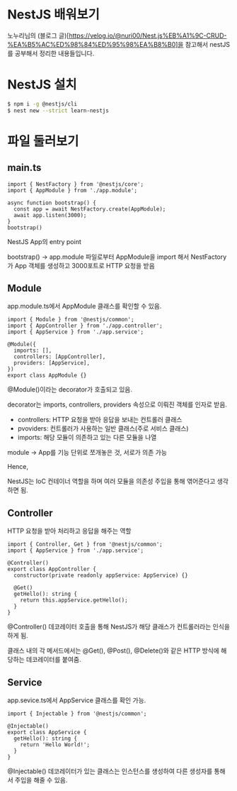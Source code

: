 # NestJS 배워보기

노누리님의 (블로그 글)[https://velog.io/@nuri00/Nest.js%EB%A1%9C-CRUD-%EA%B5%AC%ED%98%84%ED%95%98%EA%B8%B0]을 참고해서 nestJS를 공부해서 정리한 내용들입니다.



# NestJS 설치

```bash
$ npm i -g @nestjs/cli
$ nest new --strict learn-nestjs
```

# 파일 둘러보기

## main.ts

```tsx
import { NestFactory } from '@nestjs/core';
import { AppModule } from './app.module';

async function bootstrap() {
  const app = await NestFactory.create(AppModule);
  await app.listen(3000);
}
bootstrap()
```

NestJS App의 entry point

bootstrap() → app.module  파일로부터 AppModule을 import 해서 NestFactory가 App 객체를 생성하고 3000포트로 HTTP 요청을 받음

## Module

app.module.ts에서 AppModule 클래스를 확인할 수 있음.

```tsx
import { Module } from '@nestjs/common';
import { AppController } from './app.controller';
import { AppService } from './app.service';

@Module({
  imports: [],
  controllers: [AppController],
  providers: [AppService],
})
export class AppModule {}
```

@Module()이라는 decorator가 호출되고 있음. 

decorator는 imports, controllers, providers 속성으로 이뤄진 객체를 인자로 받음.

- controllers: HTTP 요청을 받아 응답을 보내는 컨트롤러 클래스
- pvoviders: 컨트롤러가 사용하는 일반 클래스(주로 서비스 클래스)
- imports: 해당 모듈이 의존하고 있는 다른 모듈을 나열

module → App를 기능 단위로 쪼개놓은 것, 서로가 의존 가능

Hence,

NestJS는 IoC 컨테이너 역할을 하며 여러 모듈을 의존성 주입을 통해 엮어준다고 생각하면 됨.

## Controller

HTTP 요청을 받아 처리하고 응답을 해주는 역할

```tsx
import { Controller, Get } from '@nestjs/common';
import { AppService } from './app.service';

@Controller()
export class AppController {
  constructor(private readonly appService: AppService) {}

  @Get()
  getHello(): string {
    return this.appService.getHello();
  }
}
```

@Controller() 데코레이터 호출을 통해 NestJS가 해당 클래스가 컨트롤러라는 인식을 하게 됨.

클래스 내의 각 메서드에서는 @Get(), @Post(), @Delete()와 같은 HTTP 방식에 해당하는 데코레이터를 붙여줌.

## Service

app.sevice.ts에서 AppService 클래스를 확인 가능.

```tsx
import { Injectable } from '@nestjs/common';

@Injectable()
export class AppService {
  getHello(): string {
    return 'Hello World!';
  }
}
```

@Injectable() 데코레이터가 있는 클래스는 인스턴스를 생성하여 다른 생성자를 통해서 주입을 해줄 수 있음.